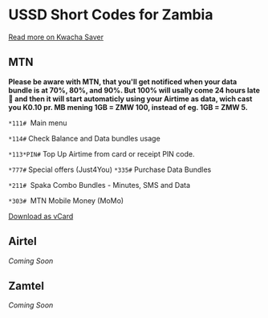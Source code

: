 # USSD Short Codes for Zambia

[Read more on Kwacha Saver](https://kwacha.webflow.io)

## MTN

**Please be aware with MTN, that you'll get notificed when your data bundle is at 70%, 80%, and 90%. But 100% will usally come 24 hours late 🤔 and then it will start automaticly using your Airtime as data, wich cast you K0.10 pr. MB mening 1GB = ZMW 100, instead of eg. 1GB = ZMW 5.**

``*111#``  Main menu

``*114#``  Check Balance and Data bundles usage

``*113*PIN#``  Top Up Airtime from card or receipt PIN code.

``*777#``  Special offers (Just4You)
``*335#``  Purchase Data Bundles

``*211#``  Spaka Combo Bundles - Minutes, SMS and Data

``*303#``  MTN Mobile Money (MoMo)

[Download as vCard](https://kwacha.vejnoe.dk/ussd/MTN.vcf)  

## Airtel

_Coming Soon_

## Zamtel

_Coming Soon_
